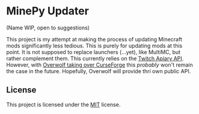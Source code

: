 # MinePy Updater
(Name WIP, open to suggestions)

This project is my attempt at making the process of updating Minecraft mods significantly less tedious. This is purely for updating mods at this point. It is not supposed to replace launchers (...yet), like MultiMC, but rather complement them. This currently relies on the [Twitch Apiary API](https://twitchappapi.docs.apiary.io/). However, with [Overwolf taking over CurseForge](https://www.curseforge.com/data-transfer-information) this *probably* won't remain the case in the future. Hopefully, Overwolf will provide thri own public API.

## License

This project is licensed under the [MIT](https://github.com/g-rock84/mine_mod_updater/blob/master/LICENSE.txt) license.
